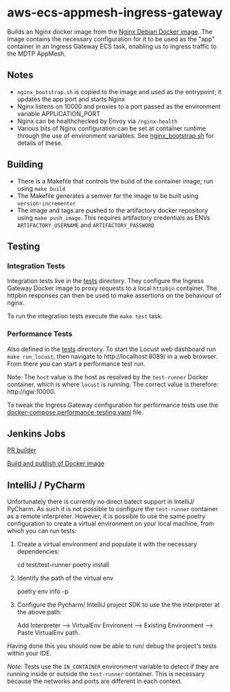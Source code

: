 
# aws-ecs-appmesh-ingress-gateway

Builds an Nginx docker image from the [Nginx Debian Docker image](https://hub.docker.com/_/nginx). The image contains the necessary configuration for it to be used as the "app" container in an Ingress Gateway ECS task, enabling us to ingress traffic to the MDTP AppMesh.

## Notes

* `nginx_bootstrap.sh` is copied to the image and used as the entrypoint; it updates the app port and starts Nginx
* Nginx listens on 10000 and proxies to a port passed as the environment variable APPLICATION_PORT
* Nginx can be healthchecked by Envoy via `/nginx-health`
* Various bits of Nginx configuration can be set at container runtime through the use of environment variables. See [nginx_bootstrap.sh](containers/igw/files/nginx_bootstrap.sh) for details of these.

## Building

* There is a Makefile that controls the build of the container image; run using `make build`
* The Makefile generates a semver for the image to be built using `version-incrementor`
* The image and tags are pushed to the artifactory docker repository using `make push_image`. This requires artifactory credentials as ENVs `ARTIFACTORY_USERNAME` and `ARTIFACTORY_PASSWORD`

## Testing

### Integration Tests

Integration tests live in the [tests](test) directory. They configure the Ingress Gateway Docker image to proxy requests to a local `httpbin` container. The httpbin responses can then be used to make assertions on the behaviour of nginx.

To run the integration tests execute the `make test` task.

### Performance Tests

Also defined in the [tests](test) directory. To start the Locust web dashboard run `make run_locust`, then navigate to http://localhost:8089/ in a web browser. From there you can start a performance test run.

Note: The `host` value is the host as resolved by the `test-runner` Docker container, which is where `locust` is running. The correct value is therefore: http://igw:10000.

To tweak the Ingress Gateway configuration for performance tests use the [docker-compose.performance-testing.yaml](test/docker-compose.performance-testing.yaml) file. 

## Jenkins Jobs

[PR builder](https://build.tax.service.gov.uk/job/build-and-deploy/job/aws-ecs-appmesh-ingress-gateway-docker-image-pr-builder/)

[Build and publish of Docker image](https://build.tax.service.gov.uk/job/build-and-deploy/job/aws-ecs-appmesh-ingress-gateway-docker-image/)

## IntelliJ / PyCharm

Unfortunately there is currently no direct batect support in IntelliJ/ PyCharm. As such it is not possible to configure the `test-runner` container as a remote interpreter. However, it is possible to use the same poetry configuration to create a virtual environment on your local machine, from which you can run tests:

1. Create a virtual environment and populate it with the necessary dependencies:

    cd test/test-runner
    poetry install
    
2. Identify the path of the virtual env
    
    poetry env info -p 
    
3. Configure the Pycharm/ IntelliJ project SDK to use the the interpreter at the above path:
    
    Add Interpreter --> VirtualEnv Environent --> Existing Environment --> Paste VirtualEnv path.

Having done this you should now be able to run/ debug the project's tests within your IDE.

_Note:_ Tests use the `IN_CONTAINER` environment variable to detect if they are running inside or outside the `test-runner` container. This is necessary because the networks and ports are different in each context.

